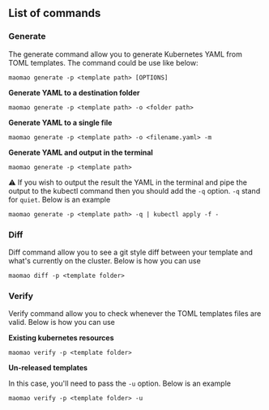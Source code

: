 ## List of commands

### Generate

The generate command allow you to generate Kubernetes YAML from TOML templates. The command could be use like below:

```shell
maomao generate -p <template path> [OPTIONS]
```

**Generate YAML to a destination folder**

```shell
maomao generate -p <template path> -o <folder path>
```

**Generate YAML to a single file**

```shell
maomao generate -p <template path> -o <filename.yaml> -m
```

**Generate YAML and output in the terminal**

```shell
maomao generate -p <template path>
```

⚠️ If you wish to output the result the YAML in the terminal and pipe the output to the kubectl command then you should add the `-q` option. `-q` stand for `quiet`. Below is an example

```shell
maomao generate -p <template path> -q | kubectl apply -f -
```

### Diff

Diff command allow you to see a git style diff between your template and what's currently on the cluster. Below is how you can use

```shell
maomao diff -p <template folder>
```

### Verify

Verify command allow you to check whenever the TOML templates files are valid. Below is how you can use

**Existing kubernetes resources**

```shell
maomao verify -p <template folder>
```

**Un-released templates**

In this case, you'll need to pass the `-u` option. Below is an example

```shell
maomao verify -p <template folder> -u
```